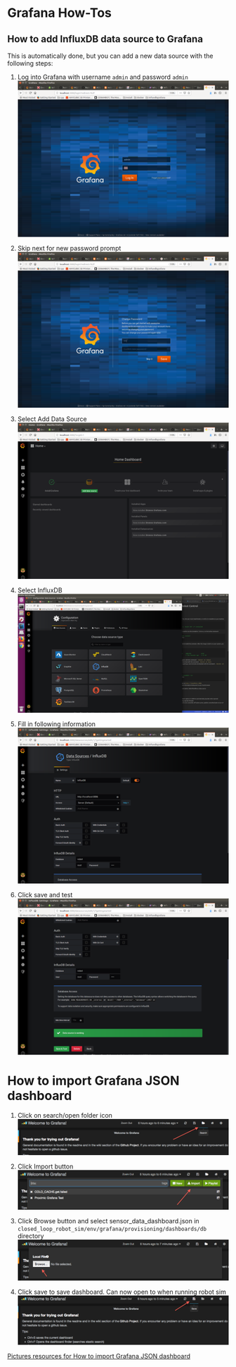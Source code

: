 # Grafana How-Tos

## How to add InfluxDB data source to Grafana

This is automatically done, but you can add a new data source with the following steps:  

1. Log into Grafana with username `admin` and password `admin`  
![grafana 0](https://github.com/alisonbelow/closed_loop_robot_sim/blob/master/docs/resources/grafana0.png)

2. Skip next for new password prompt  
![grafana 1](https://github.com/alisonbelow/closed_loop_robot_sim/blob/master/docs/resources/grafana1.png)

3. Select Add Data Source  
![grafana 2](https://github.com/alisonbelow/closed_loop_robot_sim/blob/master/docs/resources/grafana2.png)

4. Select InfluxDB  
![grafana 3](https://github.com/alisonbelow/closed_loop_robot_sim/blob/master/docs/resources/grafana3.png)

5. Fill in following information  
![grafana 4](https://github.com/alisonbelow/closed_loop_robot_sim/blob/master/docs/resources/grafana4.png)

6. Click save and test  
![grafana 5](https://github.com/alisonbelow/closed_loop_robot_sim/blob/master/docs/resources/grafana5.png)

# How to import Grafana JSON dashboard

1. Click on search/open folder icon  
![grafana 6](https://github.com/alisonbelow/closed_loop_robot_sim/blob/master/docs/resources/grafana6.png)  

2. Click Import button  
![grafana 7](https://github.com/alisonbelow/closed_loop_robot_sim/blob/master/docs/resources/grafana7.png)

3. Click Browse button and select sensor_data_dashboard.json in `closed_loop_robot_sim/env/grafana/provisioning/dashboards/db` directory  
![grafana 8](https://github.com/alisonbelow/closed_loop_robot_sim/blob/master/docs/resources/grafana8.png)

4. Click save to save dashboard. Can now open to when running robot sim  
![grafana 9](https://github.com/alisonbelow/closed_loop_robot_sim/blob/master/docs/resources/grafana9.png)

[Pictures resources for How to import Grafana JSON dashboard](https://grafana.com/docs/features/export_import/)